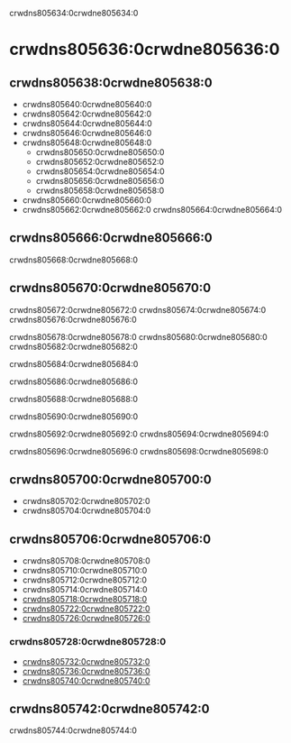 crwdns805634:0crwdne805634:0
# crwdns805636:0crwdne805636:0

## crwdns805638:0crwdne805638:0

- crwdns805640:0crwdne805640:0
- crwdns805642:0crwdne805642:0
- crwdns805644:0crwdne805644:0
- crwdns805646:0crwdne805646:0
- crwdns805648:0crwdne805648:0
  - crwdns805650:0crwdne805650:0
  - crwdns805652:0crwdne805652:0
  - crwdns805654:0crwdne805654:0
  - crwdns805656:0crwdne805656:0
  - crwdns805658:0crwdne805658:0
- crwdns805660:0crwdne805660:0
- crwdns805662:0crwdne805662:0 crwdns805664:0crwdne805664:0

## crwdns805666:0crwdne805666:0

crwdns805668:0crwdne805668:0

## crwdns805670:0crwdne805670:0

crwdns805672:0crwdne805672:0 crwdns805674:0crwdne805674:0 crwdns805676:0crwdne805676:0

crwdns805678:0crwdne805678:0 crwdns805680:0crwdne805680:0 crwdns805682:0crwdne805682:0

crwdns805684:0crwdne805684:0

crwdns805686:0crwdne805686:0

crwdns805688:0crwdne805688:0

crwdns805690:0crwdne805690:0

crwdns805692:0crwdne805692:0 crwdns805694:0crwdne805694:0

crwdns805696:0crwdne805696:0 crwdns805698:0crwdne805698:0

## crwdns805700:0crwdne805700:0

- crwdns805702:0crwdne805702:0
- crwdns805704:0crwdne805704:0

## crwdns805706:0crwdne805706:0

- crwdns805708:0crwdne805708:0
- crwdns805710:0crwdne805710:0
- crwdns805712:0crwdne805712:0
- crwdns805714:0crwdne805714:0
- [crwdns805718:0crwdne805718:0](crwdns805716:0crwdne805716:0)
- [crwdns805722:0crwdne805722:0](crwdns805720:0crwdne805720:0)
- [crwdns805726:0crwdne805726:0](crwdns805724:0crwdne805724:0)

### crwdns805728:0crwdne805728:0

- [crwdns805732:0crwdne805732:0](crwdns805730:0crwdne805730:0)
- [crwdns805736:0crwdne805736:0](crwdns805734:0crwdne805734:0)
- [crwdns805740:0crwdne805740:0](crwdns805738:0crwdne805738:0)

## crwdns805742:0crwdne805742:0

crwdns805744:0crwdne805744:0
